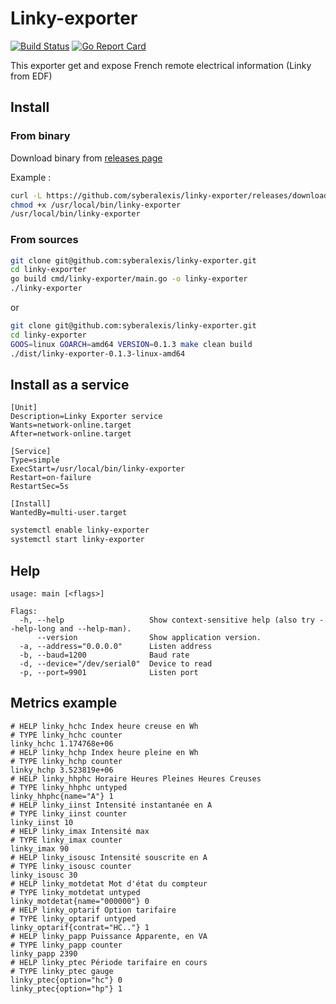 # Linky-exporter

[![Build Status](https://travis-ci.com/syberalexis/linky-exporter.svg?branch=master)](https://travis-ci.com/syberalexis/linky-exporter)
[![Go Report Card](https://goreportcard.com/badge/github.com/syberalexis/linky-exporter)](https://goreportcard.com/report/github.com/syberalexis/linky-exporter)

This exporter get and expose French remote electrical information (Linky from EDF)


## Install

### From binary

Download binary from [releases page](https://github.com/syberalexis/linky-exporter/releases)

Example :
```bash
curl -L https://github.com/syberalexis/linky-exporter/releases/download/v1.0.1/linky-exporter-1.0.1-linux-amd64 -o /usr/local/bin/linky-exporter
chmod +x /usr/local/bin/linky-exporter
/usr/local/bin/linky-exporter
```

### From sources

```bash
git clone git@github.com:syberalexis/linky-exporter.git
cd linky-exporter
go build cmd/linky-exporter/main.go -o linky-exporter
./linky-exporter
```

or

```bash
git clone git@github.com:syberalexis/linky-exporter.git
cd linky-exporter
GOOS=linux GOARCH=amd64 VERSION=0.1.3 make clean build
./dist/linky-exporter-0.1.3-linux-amd64
```

## Install as a service

```
[Unit]
Description=Linky Exporter service
Wants=network-online.target
After=network-online.target

[Service]
Type=simple
ExecStart=/usr/local/bin/linky-exporter
Restart=on-failure
RestartSec=5s

[Install]
WantedBy=multi-user.target
```

```bash
systemctl enable linky-exporter
systemctl start linky-exporter
```

## Help

```
usage: main [<flags>]

Flags:
  -h, --help                   Show context-sensitive help (also try --help-long and --help-man).
      --version                Show application version.
  -a, --address="0.0.0.0"      Listen address
  -b, --baud=1200              Baud rate
  -d, --device="/dev/serial0"  Device to read
  -p, --port=9901              Listen port
```


## Metrics example

```
# HELP linky_hchc Index heure creuse en Wh
# TYPE linky_hchc counter
linky_hchc 1.174768e+06
# HELP linky_hchp Index heure pleine en Wh
# TYPE linky_hchp counter
linky_hchp 3.523819e+06
# HELP linky_hhphc Horaire Heures Pleines Heures Creuses
# TYPE linky_hhphc untyped
linky_hhphc{name="A"} 1
# HELP linky_iinst Intensité instantanée en A
# TYPE linky_iinst counter
linky_iinst 10
# HELP linky_imax Intensité max
# TYPE linky_imax counter
linky_imax 90
# HELP linky_isousc Intensité souscrite en A
# TYPE linky_isousc counter
linky_isousc 30
# HELP linky_motdetat Mot d'état du compteur
# TYPE linky_motdetat untyped
linky_motdetat{name="000000"} 0
# HELP linky_optarif Option tarifaire
# TYPE linky_optarif untyped
linky_optarif{contrat="HC.."} 1
# HELP linky_papp Puissance Apparente, en VA
# TYPE linky_papp counter
linky_papp 2390
# HELP linky_ptec Période tarifaire en cours
# TYPE linky_ptec gauge
linky_ptec{option="hc"} 0
linky_ptec{option="hp"} 1
```
